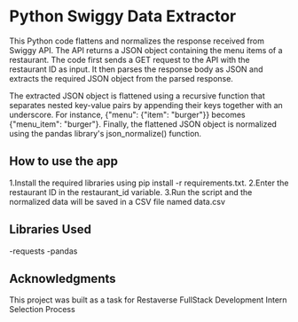 # Python Swiggy Data Extractor

This Python code flattens and normalizes the response received from Swiggy API. The API returns a JSON object containing the menu items of a restaurant. The code first sends a GET request to the API with the restaurant ID as input. It then parses the response body as JSON and extracts the required JSON object from the parsed response.

The extracted JSON object is flattened using a recursive function that separates nested key-value pairs by appending their keys together with an underscore. For instance, {"menu": {"item": "burger"}} becomes {"menu_item": "burger"}. Finally, the flattened JSON object is normalized using the pandas library's json_normalize() function.


## How to use the app

1.Install the required libraries using pip install -r requirements.txt.
2.Enter the restaurant ID in the restaurant_id variable.
3.Run the script and the normalized data will be saved in a CSV file named data.csv

## Libraries Used

-requests
-pandas

## Acknowledgments

This project was built as a task for Restaverse FullStack Development Intern Selection Process
